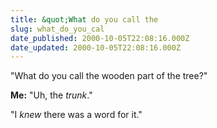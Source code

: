 ```yaml
---
title: &quot;What do you call the
slug: what_do_you_cal
date_published: 2000-10-05T22:08:16.000Z
date_updated: 2000-10-05T22:08:16.000Z
---
```


"What do you call the wooden part of the tree?"

**Me:** "Uh, the *trunk*."

"I *knew* there was a word for it."
